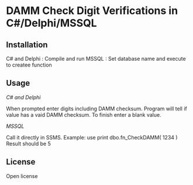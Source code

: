 # DAMM Check Digit Verifications in C#/Delphi/MSSQL

## Installation

C# and Delphi : Compile and run
MSSQL : Set database name and execute to createe function

## Usage

*C# and Delphi*

When prompted enter digits including DAMM checksum.
Program will tell if value has a vaid DAMM checksum.
To finish enter a blank value.

*MSSQL*

Call it directly in SSMS.
Example:
use <database>
print dbo.fn_CheckDAMM( 1234 )
Result should be 5

## License

Open license
